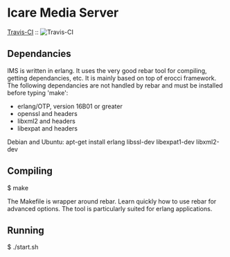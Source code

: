 # Icare Media Server

[Travis-CI](http://travis-ci.org/jeanparpaillon/ims) :: ![Travis-CI](https://secure.travis-ci.org/jeanparpaillon/ims.png)

## Dependancies

IMS is written in erlang. It uses the very good rebar tool for
compiling, getting dependancies, etc.  It is mainly based on top of
erocci framework.  The following dependancies are not handled by rebar
and must be installed before typing 'make':

* erlang/OTP, version 16B01 or greater
* openssl and headers
* libxml2 and headers
* libexpat and headers

Debian and Ubuntu: apt-get install erlang libssl-dev libexpat1-dev libxml2-dev

## Compiling

$ make

The Makefile is wrapper around rebar. Learn quickly how to use rebar
for advanced options. The tool is particularly suited for erlang
applications.

## Running

$ ./start.sh
